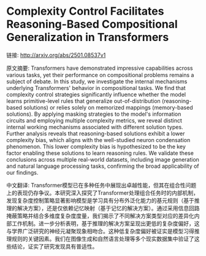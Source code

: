 # Complexity Control Facilitates Reasoning-Based Compositional Generalization in Transformers

链接: http://arxiv.org/abs/2501.08537v1

原文摘要:
Transformers have demonstrated impressive capabilities across various tasks,
yet their performance on compositional problems remains a subject of debate. In
this study, we investigate the internal mechanisms underlying Transformers'
behavior in compositional tasks. We find that complexity control strategies
significantly influence whether the model learns primitive-level rules that
generalize out-of-distribution (reasoning-based solutions) or relies solely on
memorized mappings (memory-based solutions). By applying masking strategies to
the model's information circuits and employing multiple complexity metrics, we
reveal distinct internal working mechanisms associated with different solution
types. Further analysis reveals that reasoning-based solutions exhibit a lower
complexity bias, which aligns with the well-studied neuron condensation
phenomenon. This lower complexity bias is hypothesized to be the key factor
enabling these solutions to learn reasoning rules. We validate these
conclusions across multiple real-world datasets, including image generation and
natural language processing tasks, confirming the broad applicability of our
findings.

中文翻译:
Transformer模型已在多种任务中展现出卓越性能，但其在组合性问题上的表现仍存争议。本研究深入探究了Transformer处理组合任务时的内部机制，发现复杂度控制策略显著影响模型是学习具有分布外泛化能力的基元规则（基于推理的解决方案），还是仅依赖记忆映射（基于记忆的解决方案）。通过采用信息回路掩蔽策略并结合多维度复杂度度量，我们揭示了不同解决方案类型对应的差异化内部工作机制。进一步分析表明，基于推理的解决方案呈现出更低的复杂度偏好，这与学界广泛研究的神经元凝聚现象相吻合。这种低复杂度偏好被证实是模型习得推理规则的关键因素。我们在图像生成和自然语言处理等多个现实数据集中验证了这些结论，证实了研究发现具有普适性。
